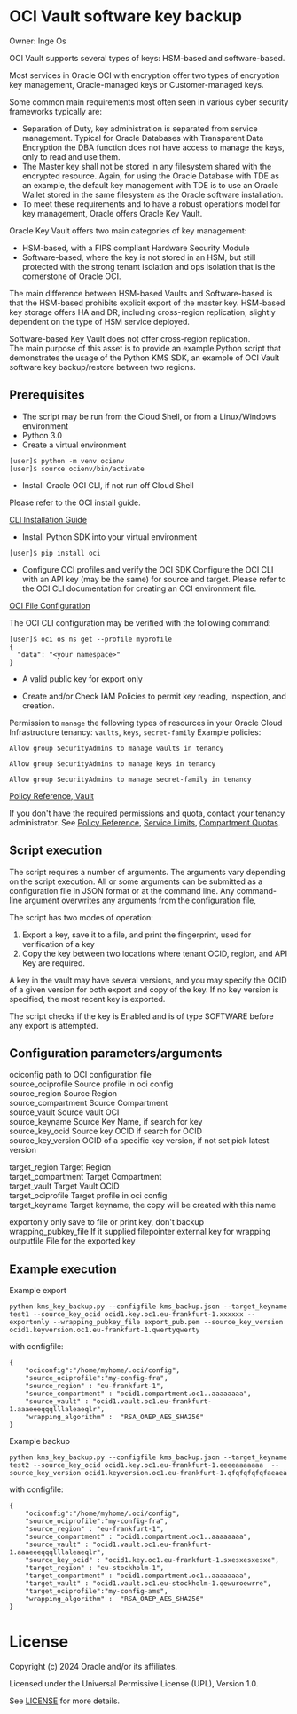 # OCI Vault software key backup

Owner: Inge Os

OCI Vault supports several types of keys: HSM-based and software-based.

Most services in Oracle OCI with encryption offer two types of encryption key management, Oracle-managed keys or Customer-managed keys.

Some common main requirements most often seen in various cyber security frameworks typically are:
-	Separation of Duty, key administration is separated from service management. Typical for Oracle Databases with Transparent Data Encryption the DBA function does not have access to manage the keys, only to read and use them.
-	The Master key shall not be stored in any filesystem shared with the encrypted resource. Again, for using the Oracle Database with TDE as an example, the default key management with TDE is to use an Oracle Wallet stored in the same filesystem as the Oracle software installation.
-	To meet these requirements and to have a robust operations model for key management, Oracle offers Oracle Key Vault.

Oracle Key Vault offers two main categories of key management:  
- HSM-based, with a FIPS compliant Hardware Security Module  
- Software-based, where the key is not stored in an HSM, but still protected with the strong tenant isolation and ops isolation that is the cornerstone of Oracle OCI.  

The main difference between HSM-based Vaults and Software-based is that the HSM-based prohibits explicit export of the master key. HSM-based key storage offers HA and DR, including cross-region replication, slightly dependent on the type of HSM service deployed.

Software-based Key Vault does not offer cross-region replication.  
The main purpose of this asset is to provide an example Python script that demonstrates the usage of the Python KMS SDK, an example of OCI Vault software key backup/restore between two regions.  

## Prerequisites

- The script may be run from the Cloud Shell, or from a Linux/Windows environment
- Python 3.0
- Create a virtual environment

```
[user]$ python -m venv ocienv
[user]$ source ocienv/bin/activate
```
- Install Oracle OCI CLI, if not run off Cloud Shell
  
Please refer to the OCI install guide.
  
[CLI Installation Guide](https://docs.oracle.com/en-us/iaas/Content/API/Concepts/cliconcepts.htm)

  
- Install Python SDK into your virtual environment

```
[user]$ pip install oci
```

- Configure OCI profiles and verify the OCI SDK
Configure the OCI CLI with an API key (may be the same) for source and target. Please refer to the OCI CLI documentation for creating an OCI environment file. 

  
[OCI File Configuration]( https://docs.oracle.com/en-us/iaas/Content/API/SDKDocs/cliconfigure.htm)

  
The OCI CLI configuration may be verified with the following command:

```
[user]$ oci os ns get --profile myprofile
{
  "data": "<your namespace>"
}
```

- A valid public key for export only

- Create and/or Check IAM Policies to permit key reading, inspection, and creation. 

Permission to `manage` the following types of resources in your Oracle Cloud Infrastructure tenancy: `vaults`, `keys`, `secret-family` 
Example policies:
```
Allow group SecurityAdmins to manage vaults in tenancy

Allow group SecurityAdmins to manage keys in tenancy

Allow group SecurityAdmins to manage secret-family in tenancy
```
[Policy Reference, Vault](https://docs.oracle.com/en-us/iaas/Content/Identity/Concepts/commonpolicies.htm#sec-admins-manage-vaults-keys)


If you don't have the required permissions and quota, contact your tenancy administrator. See [Policy Reference](https://docs.cloud.oracle.com/en-us/iaas/Content/Identity/Reference/policyreference.htm), [Service Limits](https://docs.cloud.oracle.com/en-us/iaas/Content/General/Concepts/servicelimits.htm), [Compartment Quotas](https://docs.cloud.oracle.com/iaas/Content/General/Concepts/resourcequotas.htm).

## Script execution

The script requires a number of arguments. The arguments vary depending on the script execution. All or some arguments can be submitted as a configuration file in JSON format or at the command line. Any command-line argument overwrites any arguments from the configuration file,

The script has two modes of operation:
1)	Export a key, save it to a file, and print the fingerprint, used for verification of a key
2)	Copy the key between two locations where tenant OCID, region, and API Key are required.

A key in the vault may have several versions, and you may specify the OCID of a given version for both export and copy of the key. If no key version is specified, the most recent key is exported.

The script checks if the key is Enabled and is of type SOFTWARE before any export is attempted.

##  Configuration parameters/arguments

ociconfig path to OCI configuration file  
source_ociprofile Source profile in oci config  
source_region Source Region  
source_compartment Source Compartment  
source_vault Source vault OCI  
source_keyname Source Key Name, if search for key  
source_key_ocid Source key OCID if search for OCID  
source_key_version OCID of a specific key version, if not set pick latest version  
  
target_region Target Region  
target_compartment Target Compartment  
target_vault Target Vault OCID  
target_ociprofile Target profile in oci config  
target_keyname Target keyname, the copy will be created with this name  
  
exportonly only save to file or print  key, don't backup  
wrapping_pubkey_file If it supplied filepointer  external key for wrapping  
outputfile File for the exported key  

## Example execution
Example export
```
python kms_key_backup.py --configfile kms_backup.json --target_keyname test1 --source_key_ocid ocid1.key.oc1.eu-frankfurt-1.xxxxxx --exportonly --wrapping_pubkey_file export_pub.pem --source_key_version ocid1.keyversion.oc1.eu-frankfurt-1.qwertyqwerty
```
with configfile:
```
{
    "ociconfig":"/home/myhome/.oci/config",
    "source_ociprofile":"my-config-fra",
    "source_region" : "eu-frankfurt-1",
    "source_compartment" : "ocid1.compartment.oc1..aaaaaaaa",
    "source_vault" : "ocid1.vault.oc1.eu-frankfurt-1.aaaeeeqqqlllaleaeqlr",
    "wrapping_algorithm" :  "RSA_OAEP_AES_SHA256"
}
```
Example backup
```
python kms_key_backup.py --configfile kms_backup.json --target_keyname test2 --source_key_ocid ocid1.key.oc1.eu-frankfurt-1.eeeeaaaaaaa  --source_key_version ocid1.keyversion.oc1.eu-frankfurt-1.qfqfqfqfqfaeaea
```
with configfile:
```
{
    "ociconfig":"/home/myhome/.oci/config",
    "source_ociprofile":"my-config-fra",
    "source_region" : "eu-frankfurt-1",
    "source_compartment" : "ocid1.compartment.oc1..aaaaaaaa",
    "source_vault" : "ocid1.vault.oc1.eu-frankfurt-1.aaaeeeqqqlllaleaeqlr",
    "source_key_ocid" : "ocid1.key.oc1.eu-frankfurt-1.sxesxesxesxe",
    "target_region" : "eu-stockholm-1",
    "target_compartment" : "ocid1.compartment.oc1..aaaaaaaa",
    "target_vault" : "ocid1.vault.oc1.eu-stockholm-1.qewuroewrre",
    "target_ociprofile":"my-config-ams",
    "wrapping_algorithm" :  "RSA_OAEP_AES_SHA256"
}
```




# License

Copyright (c) 2024 Oracle and/or its affiliates.

Licensed under the Universal Permissive License (UPL), Version 1.0.

See [LICENSE](https://github.com/oracle-devrel/technology-engineering/blob/main/LICENSE) for more details.


